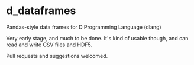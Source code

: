 # d_dataframes
Pandas-style data frames for D Programming Language (dlang)

Very early stage, and much to be done.  It's kind of usable though, and can read and write CSV files and HDF5.

Pull requests and suggestions welcomed.
